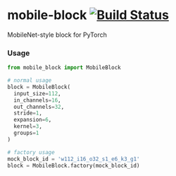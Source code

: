 # mobile-block [![Build Status](https://travis-ci.com/FebruaryBreeze/mobile-block.svg?branch=master)](https://travis-ci.com/FebruaryBreeze/mobile-block)

MobileNet-style block for PyTorch

### Usage

```python
from mobile_block import MobileBlock

# normal usage
block = MobileBlock(
  input_size=112,
  in_channels=16,
  out_channels=32,
  stride=1,
  expansion=6,
  kernel=3,
  groups=1
)

# factory usage
mock_block_id = 'w112_i16_o32_s1_e6_k3_g1'
block = MobileBlock.factory(mock_block_id)
```
